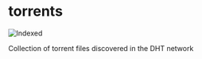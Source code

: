 torrents 
========
![Indexed](https://img.shields.io/badge/indexed-75795-blue)

Collection of torrent files discovered in the DHT network
